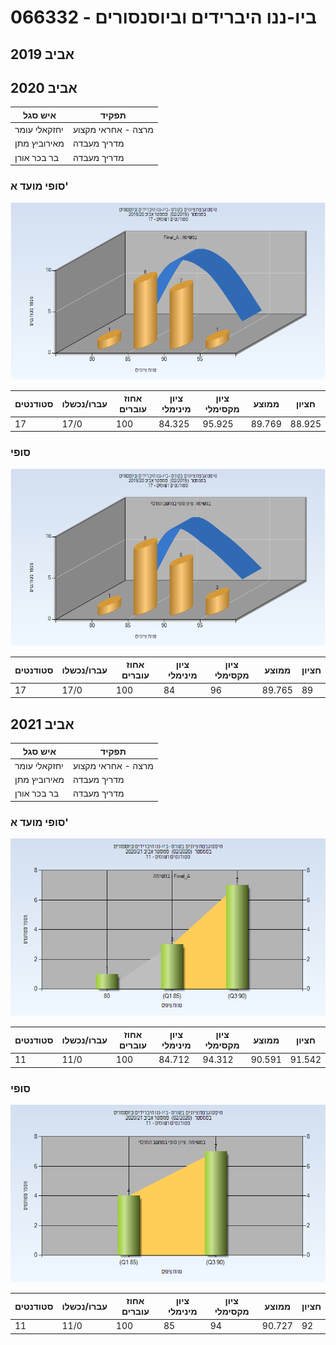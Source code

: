 # 066332 - ביו-ננו היברידים וביוסנסורים

## אביב 2019

## אביב 2020

| איש סגל | תפקיד |
| ---- | ---- |
| יחזקאלי עומר | מרצה - אחראי מקצוע |
| מאירוביץ מתן | מדריך מעבדה |
| בר בכר אורן | מדריך מעבדה |

### סופי מועד א'

![201902 Final_A](201902/Final_A.png)

| סטודנטים | עברו/נכשלו | אחוז עוברים | ציון מינימלי | ציון מקסימלי | ממוצע | חציון |
| ---- | ---- | ---- | ---- | ---- | ---- | ---- |
| 17 | 17/0 | 100 | 84.325 | 95.925 | 89.769 | 88.925 |

### סופי

![201902 Finals](201902/Finals.png)

| סטודנטים | עברו/נכשלו | אחוז עוברים | ציון מינימלי | ציון מקסימלי | ממוצע | חציון |
| ---- | ---- | ---- | ---- | ---- | ---- | ---- |
| 17 | 17/0 | 100 | 84 | 96 | 89.765 | 89 |

## אביב 2021

| איש סגל | תפקיד |
| ---- | ---- |
| יחזקאלי עומר | מרצה - אחראי מקצוע |
| מאירוביץ מתן | מדריך מעבדה |
| בר בכר אורן | מדריך מעבדה |

### סופי מועד א'

![202002 Final_A](202002/Final_A.png)

| סטודנטים | עברו/נכשלו | אחוז עוברים | ציון מינימלי | ציון מקסימלי | ממוצע | חציון |
| ---- | ---- | ---- | ---- | ---- | ---- | ---- |
| 11 | 11/0 | 100 | 84.712 | 94.312 | 90.591 | 91.542 |

### סופי

![202002 Finals](202002/Finals.png)

| סטודנטים | עברו/נכשלו | אחוז עוברים | ציון מינימלי | ציון מקסימלי | ממוצע | חציון |
| ---- | ---- | ---- | ---- | ---- | ---- | ---- |
| 11 | 11/0 | 100 | 85 | 94 | 90.727 | 92 |

